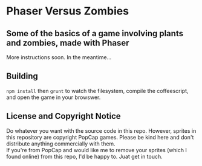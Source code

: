 # Phaser Versus Zombies
## Some of the basics of a game involving plants and zombies, made with Phaser
More instructions soon.  In the meantime...

## Building
`npm install` then `grunt` to watch the filesystem, compile the coffeescript, and open the game in your browswer.

## License and Copyright Notice
Do whatever you want with the source code in this repo.  However, sprites in this repository are copyright PopCap games. Please be kind here and don't distribute anything commercially with them.  
If you're from PopCap and would like me to remove your sprites (which I found online) from this repo, I'd be happy to. Juat get in touch.
